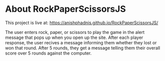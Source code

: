 # About RockPaperScissorsJS

This project is live at: 
https://anishphadnis.github.io/RockPaperScissorsJS/

The user enters rock, paper, or scissors to play the game in the alert message that pops up when you open up the site. 
After each player response, the user recives a message informing them whether they lost or won that round. 
After 5 rounds, they get a message telling them their overall score over 5 rounds against the computer. 
